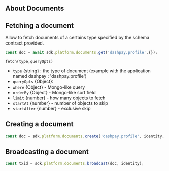 ## About Documents

## Fetching a document

Allow to fetch documents of a certains type specified by the schema contract provided. 

```js
const doc = await sdk.platform.documents.get('dashpay.profile',{});
```  

`fetch(type,queryOpts)`

- `type` {string} : the type of document (example with the application named dashpay : 'dashpay.profile')  
- `queryOpts` {Object}:   
- `where` {Object} - Mongo-like query  
- `orderBy` {Object} - Mongo-like sort field  
- `limit` {number} - how many objects to fetch  
- `startAt` {number} - number of objects to skip  
- `startAfter` {number} - exclusive skip  


## Creating a document

```js
const doc = sdk.platform.documents.create('dashpay.profile', identity, data);
```   

## Broadcasting a document

```js
const txid = sdk.platform.documents.broadcast(doc, identity);
```   

